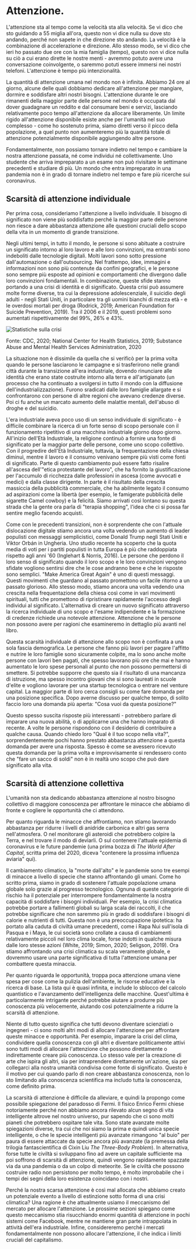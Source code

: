 # Attenzione.

L'attenzione sta al tempo come la velocità sta alla velocità. Se vi dico che sto guidando a 55 miglia all'ora, questo non vi dice nulla su dove sto andando, perché non sapete in che direzione sto andando. La velocità è la combinazione di accelerazione e direzione. Allo stesso modo, se vi dico che ieri ho passato due ore con la mia famiglia (tempo), questo non vi dice nulla su ciò a cui erano dirette le nostre menti - avremmo potuto avere una conversazione coinvolgente, o saremmo potuti essere immersi nei nostri telefoni. L'attenzione è tempo più intenzionalità.

La quantità di attenzione umana nel mondo non è infinita. Abbiamo 24 ore al giorno, alcune delle quali dobbiamo dedicare all'attenzione per mangiare, dormire e soddisfare altri nostri bisogni. L'attenzione durante le ore rimanenti della maggior parte delle persone nel mondo è occupata dal dover guadagnare un reddito e dal consumare beni e servizi, lasciando relativamente poco tempo all'attenzione da allocare liberamente. Un limite rigido all'attenzione disponibile esiste anche per l'umanità nel suo complesso - come ho sostenuto prima, siamo diretti verso il picco della popolazione, a quel punto non aumenteremo più la quantità totale di attenzione potenzialmente disponibile aggiungendo altre persone. 

Fondamentalmente, non possiamo tornare indietro nel tempo e cambiare la nostra attenzione passata, né come individui né collettivamente. Uno studente che arriva impreparato a un esame non può rivisitare le settimane precedenti e studiare di più. Un mondo che entra impreparato in una pandemia non è in grado di tornare indietro nel tempo e fare più ricerche sui coronavirus.

## Scarsità di attenzione individuale 

Per prima cosa, consideriamo l'attenzione a livello individuale. Il bisogno di significato non viene più soddisfatto perché la maggior parte delle persone non riesce a dare abbastanza attenzione alle questioni cruciali dello scopo della vita in un momento di grande transizione.

Negli ultimi tempi, in tutto il mondo, le persone si sono abituate a costruire un significato intorno al loro lavoro e alle loro convinzioni, ma entrambi sono indeboliti dalle tecnologie digitali. Molti lavori sono sotto pressione dall'automazione o dall'outsourcing. Nel frattempo, idee, immagini e informazioni non sono più contenute da confini geografici, e le persone sono sempre più esposte ad opinioni e comportamenti che divergono dalle loro convinzioni fondamentali. In combinazione, queste sfide stanno portando a una crisi di identità e di significato. Questa crisi può assumere molte forme diverse, tra cui la depressione adolescenziale, il suicidio degli adulti - negli Stati Uniti, in particolare tra gli uomini bianchi di mezza età - e le overdosi mortali per droga (Rodrick, 2019; American Foundation for Suicide Prevention, 2019). Tra il 2006 e il 2019, questi problemi sono aumentati rispettivamente del 99%, 26% e 43%.

![Statistiche sulla crisi](../assets/crisis-statistics.png)

Fonte: CDC, 2020; National Center for Health Statistics, 2019; Substance Abuse and Mental Health Services Administration, 2020


La situazione non è dissimile da quella che si verificò per la prima volta quando le persone lasciarono le campagne e si trasferirono nelle grandi città durante la transizione all'era industriale, dovendo rinunciare alle identità che erano state costruite intorno alla terra e all'artigianato (un processo che ha continuato a svolgersi in tutto il mondo con la diffusione dell'industrializzazione). Furono sradicati dalle loro famiglie allargate e si confrontarono con persone di altre regioni che avevano credenze diverse. Poi ci fu anche un marcato aumento delle malattie mentali, dell'abuso di droghe e del suicidio.

L'era industriale aveva poco uso di un senso individuale di significato - è difficile combinare la ricerca di un forte senso di scopo personale con il funzionamento ripetitivo di una macchina industriale giorno dopo giorno. All'inizio dell'Età Industriale, la religione continuò a fornire una fonte di significato per la maggior parte delle persone, come uno scopo collettivo. Con il progredire dell'Età Industriale, tuttavia, la frequentazione della chiesa diminuì, mentre il lavoro e il consumo venivano sempre più visti come fonti di significato. Parte di questo cambiamento può essere fatto risalire all'ascesa dell'"etica protestante del lavoro", che ha fornito la giustificazione per l'accumulo di ricchezza dalle professioni in ascesa (come avvocati e medici) e dalla classe dirigente. In parte è il risultato della crescita massiccia della pubblicità commerciale, che ha abilmente legato il consumo ad aspirazioni come la libertà (per esempio, le famigerate pubblicità delle sigarette Camel cowboy) e la felicità. Siamo arrivati così lontano su questa strada che la gente ora parla di "terapia shopping", l'idea che ci si possa far sentire meglio facendo acquisti.

Come con le precedenti transizioni, non è sorprendente che con l'attuale dislocazione digitale stiamo ancora una volta vedendo un aumento di leader populisti con messaggi semplicistici, come Donald Trump negli Stati Uniti e Viktor Orbán in Ungheria. Uno studio recente ha scoperto che la quota media di voti per i partiti populisti in tutta Europa è più che raddoppiata rispetto agli anni '60 (Inglehart & Norris, 2016). Le persone che perdono il loro senso di significato quando il loro scopo e le loro convinzioni vengono sfidate vogliono sentirsi dire che le cose andranno bene e che le risposte sono semplici. "Make America Great Again" è uno di questi messaggi. Questi movimenti che guardano al passato promettono un facile ritorno a un passato glorioso. Allo stesso modo, stiamo ancora una volta vedendo una crescita nella frequentazione della chiesa così come in vari movimenti spirituali, tutti che promettono di ripristinare rapidamente l'accesso degli individui al significato. L'alternativa di creare un nuovo significato attraverso la ricerca individuale di uno scopo e l'esame indipendente e la formazione di credenze richiede una notevole attenzione. Attenzione che le persone non possono avere per ragioni che esamineremo in dettaglio più avanti nel libro. 

Questa scarsità individuale di attenzione allo scopo non è confinata a una sola fascia demografica. Le persone che fanno più lavori per pagare l'affitto e nutrire le loro famiglie sono sicuramente colpite, ma lo sono anche molte persone con lavori ben pagati, che spesso lavorano più ore che mai e hanno aumentato le loro spese personali al punto che non possono permettersi di smettere. Si potrebbe supporre che questo sia il risultato di una mancanza di istruzione, ma spesso incontro giovani che si sono laureati in scuole d'elite e vogliono lavorare per una startup tecnologica o entrare nel venture capital. La maggior parte di loro cerca consigli su come fare domanda per una posizione specifica. Dopo averne discusso per qualche tempo, di solito faccio loro una domanda più aperta: "Cosa vuoi da questa posizione?"

Questo spesso suscita risposte più interessanti - potrebbero parlare di imparare una nuova abilità, o di applicarne una che hanno imparato di recente. A volte le persone rispondono con il desiderio di contribuire a qualche causa. Quando chiedo loro "Qual è il tuo scopo nella vita?", sorprendentemente pochi hanno prestato abbastanza attenzione a questa domanda per avere una risposta. Spesso è come se avessero ricevuto questa domanda per la prima volta e improvvisamente si rendessero conto che "fare un sacco di soldi" non è in realtà uno scopo che può dare significato alla vita. 


## Scarsità di attenzione collettiva 

L'umanità non sta dedicando abbastanza attenzione al nostro bisogno collettivo di maggiore conoscenza per affrontare le minacce che abbiamo di fronte e cogliere le opportunità che ci attendono.

Per quanto riguarda le minacce che affrontiamo, non stiamo lavorando abbastanza per ridurre i livelli di anidride carbonica e altri gas serra nell'atmosfera. O nel monitorare gli asteroidi che potrebbero colpire la Terra, e nel trovare il modo di deviarli. O sul contenere l'attuale epidemia di coronavirus e le future pandemie (una prima bozza di *The World After Capital*, scritta prima del 2020, diceva "contenere la prossima influenza aviaria" qui). 

Il cambiamento climatico, la "morte dall'alto" e le pandemie sono tre esempi di minacce a livello di specie che stanno affrontando gli umani. Come ho scritto prima, siamo in grado di sostenere l'attuale popolazione umana globale solo grazie al progresso tecnologico. Ognuna di queste categorie di rischio ha il potenziale per interrompere fondamentalmente la nostra capacità di soddisfare i bisogni individuali. Per esempio, la crisi climatica potrebbe portare a fallimenti globali su larga scala dei raccolti, il che potrebbe significare che non saremmo più in grado di soddisfare i bisogni di calorie e nutrienti di tutti. Questa non è una preoccupazione ipotetica: ha portato alla caduta di civiltà umane precedenti, come i Rapa Nui sull'isola di Pasqua e i Maya, le cui società sono crollate a causa di cambiamenti relativamente piccoli nel loro clima locale, forse indotti in qualche misura dalle loro stesse azioni (White, 2019; Simon, 2020; Seligson, 2019). Ora stiamo affrontando una crisi climatica su scala veramente globale, e dovremmo usare una parte significativa di tutta l'attenzione umana per combattere questa minaccia.

Per quanto riguarda le opportunità, troppa poca attenzione umana viene spesa per cose come la pulizia dell'ambiente, le risorse educative e la ricerca di base. La lista qui è quasi infinita, e include lo sblocco del calcolo quantistico e l'avanzamento dell'intelligenza delle macchine. Quest'ultima è particolarmente intrigante perché potrebbe aiutare a produrre più conoscenza più velocemente, aiutando così potenzialmente a ridurre la scarsità di attenzione.

Niente di tutto questo significa che tutti devono diventare scienziati o ingegneri - ci sono molti altri modi di allocare l'attenzione per affrontare queste minacce e opportunità. Per esempio, imparare la crisi del clima, condividere quella conoscenza con gli altri e diventare politicamente attivi sono tutti modi di allocare l'attenzione che possono direttamente o indirettamente creare più conoscenza. Lo stesso vale per la creazione di arte che ispira gli altri, sia per intraprendere direttamente un'azione, sia per collegarci alla nostra umanità condivisa come fonte di significato. Questo è il motivo per cui quando parlo di non creare abbastanza conoscenza, non lo sto limitando alla conoscenza scientifica ma includo tutta la conoscenza, come definito prima.

La scarsità di attenzione è difficile da alleviare, e quindi la propongo come possibile spiegazione del paradosso di Fermi. Il fisico Enrico Fermi chiese notoriamente perché non abbiamo ancora rilevato alcun segno di vita intelligente altrove nel nostro universo, pur sapendo che ci sono molti pianeti che potrebbero ospitare tale vita. Sono state avanzate molte spiegazioni diverse, tra cui che noi siamo la prima e quindi unica specie intelligente, o che le specie intelligenti più avanzate rimangono "al buio" per paura di essere attaccate da specie ancora più avanzate (la premessa della trilogia fantascientifica di Cixin Liu *The Three-Body Problem*). In alternativa, forse tutte le civiltà si sviluppano fino ad avere un capitale sufficiente ma poi soffrono di scarsità di attenzione, quindi vengono rapidamente spazzate via da una pandemia o da un colpo di meteorite. Se le civiltà che possono costruire radio non persistono per molto tempo, è molto improbabile che i tempi dei segni della loro esistenza coincidano con i nostri.

Perché la nostra scarsa attenzione è così mal allocata che abbiamo creato un potenziale evento a livello di estinzione sotto forma di una crisi climatica? Una ragione è che attualmente usiamo il meccanismo del mercato per allocare l'attenzione. Le prossime sezioni spiegano come questo meccanismo stia risucchiando enormi quantità di attenzione in pochi sistemi come Facebook, mentre ne mantiene gran parte intrappolata in attività dell'era industriale. Infine, considereremo perché i mercati fondamentalmente non possono allocare l'attenzione, il che indica i limiti cruciali del capitalismo.
